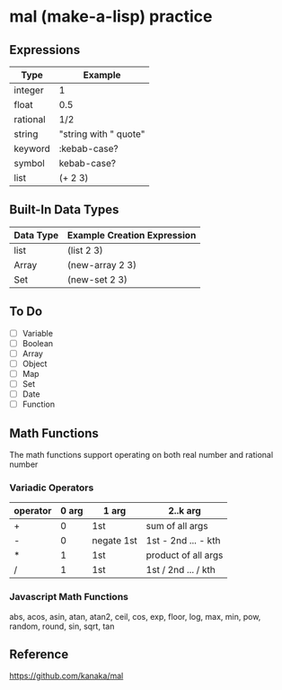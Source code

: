 # mal (make-a-lisp) practice

## Expressions

| Type     | Example                |
| -------- | ---------------------- |
| integer  | 1                      |
| float    | 0.5                    |
| rational | 1/2                    |
| string   | "string with \" quote" |
| keyword  | :kebab-case?           |
| symbol   | kebab-case?            |
| list     | (+ 2 3)                |

## Built-In Data Types

| Data Type | Example Creation Expression |
| --------- | --------------------------- |
| list      | (list 2 3)                  |
| Array     | (new-array 2 3)             |
| Set       | (new-set 2 3)               |

## To Do

- [ ] Variable
- [ ] Boolean
- [ ] Array
- [ ] Object
- [ ] Map
- [ ] Set
- [ ] Date
- [ ] Function

## Math Functions

The math functions support operating on both real number and rational number

### Variadic Operators

| operator | 0 arg | 1 arg      | 2..k arg            |
| -------- | ----- | ---------- | ------------------- |
| +        | 0     | 1st        | sum of all args     |
| -        | 0     | negate 1st | 1st - 2nd ... - kth |
| \*       | 1     | 1st        | product of all args |
| /        | 1     | 1st        | 1st / 2nd ... / kth |

### Javascript Math Functions

abs, acos, asin, atan, atan2, ceil, cos, exp, floor, log, max, min, pow, random, round, sin, sqrt, tan

## Reference

https://github.com/kanaka/mal
